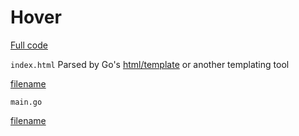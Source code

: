 # Hover 
[Full code](http://example.com)

[](example4/wasm/index.html ':include :type=iframe width=100% height=500px')


`index.html` Parsed by Go's [html/template](https://pkg.go.dev/html/template) or another templating tool

[filename](/example4/golang/index.html ':include :type=code')



`main.go` 

[filename](/example4/common/common.go ':include :type=code :fragment=demo')



